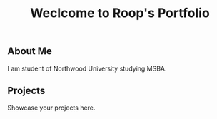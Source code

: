 <!DOCTYPE html>
<html lang="en">
<head>
    <meta charset="UTF-8">
    <meta name="viewport" content="width=device-width, initial-scale=1.0">
    <title>My Portfolio</title>
    <link rel="stylesheet" href="styles.css"> 
</head>
<body>
    <header>
        <h1>Weclcome to Roop's Portfolio</h1>
    </header>
    <section>
        <h2>About Me</h2>
        <p>I am student of Northwood University studying MSBA. </p>
    </section>
    <section>
        <h2>Projects</h2>
        <p>Showcase your projects here.</p>
    </section>
</body>
</html>
